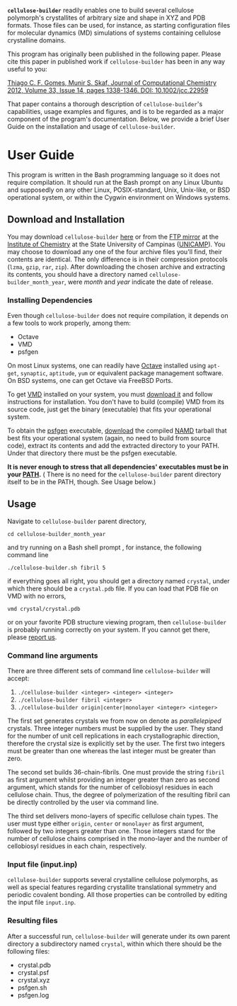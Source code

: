 **`cellulose-builder`** readily enables one to build several cellulose polymorph's crystallites of arbitrary size and shape in XYZ and PDB formats. Those files can be used, for instance, as starting configuration files for molecular dynamics (MD) simulations of systems containing cellulose crystalline domains.

This program has originally been published  in the following paper. Please cite this paper in published work if `cellulose-builder` has been in any way useful to you:

[Thiago C. F. Gomes, Munir S. Skaf, Journal of Computational Chemistry 2012, Volume 33, Issue 14, pages 1338-1346. DOI: 10.1002/jcc.22959 ](http://onlinelibrary.wiley.com/doi/10.1002/jcc.22959/abstract)

That paper contains a thorough description of `cellulose-builder`'s capabilities, usage examples and figures, and is to be regarded as a major component of the program's documentation. Below, we provide a brief User Guide on the installation and usage of `cellulose-builder`.



# User Guide #

This program is written in the Bash programming language so it does not require compilation. It should run at the Bash prompt on any Linux Ubuntu and supposedly on any other Linux, POSIX-standard, Unix, Unix-like, or BSD operational system, or within the Cygwin environment on Windows systems.

## Download and Installation ##

You may download `cellulose-builder` [here](http://code.google.com/p/cellulose-builder/downloads/list) or from the [FTP mirror](ftp://ftp.iqm.unicamp.br/pub/cellulose-builder) at the [Institute of Chemistry](http://www.iqm.unicamp.br/) at the State University of Campinas ([UNICAMP](http://www.unicamp.br)). You may choose to download any one of the four archive files you'll find, their contents are identical. The only difference is in their compression protocols (`lzma`, `gzip`, `rar`, `zip`). After downloading the chosen archive and extracting its contents, you should have a directory named `cellulose-builder_month_year`, were _month_ and _year_ indicate the date of release.

### Installing Dependencies ###

Even though `cellulose-builder` does not require compilation, it depends on a few tools to work properly, among them:

  * Octave
  * VMD
  * psfgen

On most Linux systems, one can readily have [Octave](http://www.gnu.org/software/octave/) installed using `apt-get`, `synaptic`, `aptitude`, `yum` or equivalent package management software. On BSD systems, one can get Octave via FreeBSD Ports.

To get [VMD](http://www.ks.uiuc.edu/Research/vmd/) installed on your system, you must [download it](http://www.ks.uiuc.edu/Development/Download/download.cgi?PackageName=VMD) and follow instructions for installation. You don't have to build (compile) VMD from its source code, just get the binary (executable) that fits your operational system.

To obtain the [psfgen](http://www.ks.uiuc.edu/Research/vmd/plugins/psfgen/ug.pdf) executable, [download](http://www.ks.uiuc.edu/Development/Download/download.cgi?PackageName=NAMD) the compiled [NAMD](http://www.ks.uiuc.edu/Research/namd/) tarball that best fits your operational system (again, no need to build from source code), extract its contents and add the extracted directory to your PATH. Under that directory there must be the psfgen executable.

**It is never enough to stress that all dependencies' executables must be in your [PATH](http://en.wikipedia.org/wiki/PATH_(variable)).** ( There is no need for the `cellulose-builder` parent directory itself to be in the PATH, though. See Usage below.)

## Usage ##

Navigate to `cellulose-builder` parent directory,
```
cd cellulose-builder_month_year
```

and try running on a Bash shell prompt , for instance, the following command line

```
./cellulose-builder.sh fibril 5
```

if everything goes all right, you should get a directory named `crystal`, under which there
should be a `crystal.pdb` file. If you can load that PDB file on VMD with no errors,

```
vmd crystal/crystal.pdb
```

or on your favorite PDB structure viewing program, then `cellulose-builder` is probably running correctly on your system. If you cannot get there, please [report us](http://groups.google.com/group/cellulose-builder).

### Command line arguments ###

There are three different sets of command line `cellulose-builder` will accept:

  1. ` ./cellulose-builder <integer> <integer> <integer> `
  1. ` ./cellulose-builder fibril <integer> `
  1. ` ./cellulose-builder origin|center|monolayer <integer> <integer> `

The first set generates crystals we from now on denote as _parallelepiped_ crystals. Three integer numbers must be supplied by the user. They stand for the number of unit cell replications in each crystallographic direction, therefore the crystal size is explicitly set by the user. The first two integers must be greater than one whereas the last integer must be greater than zero.

The second set builds 36-chain-fibrils. One must provide the string `fibril` as first argument whilst providing an integer greater than zero as second argument, which stands for the number of cellobiosyl residues in each cellulose chain. Thus, the degree of polymerization of the resulting fibril can be directly controlled by the user via command line.

The third set delivers mono-layers of specific cellulose chain types. The user must type either `origin`, `center` or `monolayer` as first argument, followed by two integers greater than one. Those integers stand for the number of cellulose chains comprised in the mono-layer and the number of cellobiosyl residues in each chain, respectively.

### Input file (input.inp) ###

`cellulose-builder` supports several crystalline cellulose polymorphs, as well as special features regarding crystallite translational symmetry and periodic covalent bonding. All those properties can be controlled by editing the input file `input.inp`.

### Resulting files ###

After a successful run, `cellulose-builder` will generate under its own parent directory a subdirectory named `crystal`, within which there should be the following files:

  * crystal.pdb
  * crystal.psf
  * crystal.xyz
  * psfgen.sh
  * psfgen.log